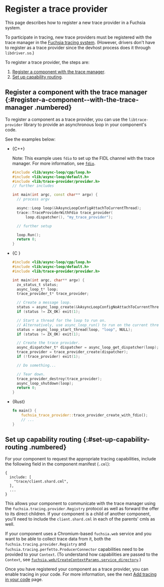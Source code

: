 # Register a trace provider

This page describes how to register a new trace provider in a Fuchsia system.

To participate in tracing, new trace providers must be registered with the
trace manager in the [Fuchsia tracing system][fuchsia-tracing-system].
(However, drivers don't have to register as a trace provider since the devhost
process does it through `libdriver.so`.)

To register a trace provider, the steps are:

1. [Register a component with the trace manager](#register-a-component--with-the-trace-manager).
2. [Set up capability routing](#set-up-capability-routing).

## Register a component with the trace manager {:#register-a-component--with-the-trace-manager .numbered}

To register a component as a trace provider, you can use the `libtrace-provider`
library to provide an asynchronous loop in your component's code.

See the examples below:

* {C++}

  Note: This example uses `fdio` to set up the FIDL channel with the trace manager.
  For more information, see [`fdio`][fdio].

  ```cpp
  #include <lib/async-loop/cpp/loop.h>
  #include <lib/async-loop/default.h>
  #include <lib/trace-provider/provider.h>
  // further includes

  int main(int argc, const char** argv) {
    // process argv

    async::Loop loop(&kAsyncLoopConfigAttachToCurrentThread);
    trace::TraceProviderWithFdio trace_provider(
        loop.dispatcher(), "my_trace_provider");

    // further setup

    loop.Run();
    return 0;
  }
  ```

* {C }

  ```c
  #include <lib/async-loop/cpp/loop.h>
  #include <lib/async-loop/default.h>
  #include <lib/trace-provider/provider.h>

  int main(int argc, char** argv) {
    zx_status_t status;
    async_loop_t* loop;
    trace_provider_t* trace_provider;

    // Create a message loop.
    status = async_loop_create(&kAsyncLoopConfigNoAttachToCurrentThread, &loop);
    if (status != ZX_OK) exit(1);

    // Start a thread for the loop to run on.
    // Alternatively, use async_loop_run() to run on the current thread.
    status = async_loop_start_thread(loop, "loop", NULL);
    if (status != ZX_OK) exit(1);

    // Create the trace provider.
    async_dispatcher_t* dispatcher = async_loop_get_dispatcher(loop);
    trace_provider = trace_provider_create(dispatcher);
    if (!trace_provider) exit(1);

    // Do something...

    // Tear down.
    trace_provider_destroy(trace_provider);
    async_loop_shutdown(loop);
    return 0;
  }
  ```

* {Rust}

  ```rust
  fn main() {
      fuchsia_trace_provider::trace_provider_create_with_fdio();
      // ...
  }
  ```

## Set up capability routing {:#set-up-capability-routing .numbered}

For your component to request the appropriate tracing capabilities,
include the following field in the component manifest (`.cml`):

```json5
{
  include: [
    "trace/client.shard.cml",
  ],
  ...
}
```

This allows your component to communicate with the trace manager using the
`fuchsia.tracing.provider.Registry` protocol as well as forward the offer to
its direct children. If your component is a child of another component, you'll
need to include the `client.shard.cml` in each of the parents' cmls as well.

If your component uses a Chromium-based `fuchsia.web` service and you want
to be able to collect trace data from it, both the
`fuchsia.tracing.provider.Registry` and
`fuchsia.tracing.perfetto.ProducerConnector` capabilities need to be provided
to your `Context`. (To understand how capabilities are passed to the `Context`,
see [`fuchsia.web/CreateContextParams.service_directory`][fuchsia-web-protocol].)

Once you have registered your component as a trace provider, you can enable
tracing in your code. For more information, see the next
[Add tracing in your code][add-tracing-in-your-code] page.

<!-- Reference links -->

[fuchsia-tracing-system]: /docs/concepts/kernel/tracing-system.md
[fdio]: /docs/concepts/filesystems/life_of_an_open.md#fdio
[fuchsia-web-protocol]: https://fuchsia.dev/reference/fidl/fuchsia.web#CreateContextParams.service_directory
[add-tracing-in-your-code]: /docs/development/tracing/tutorial/add-tracing-in-code.md
